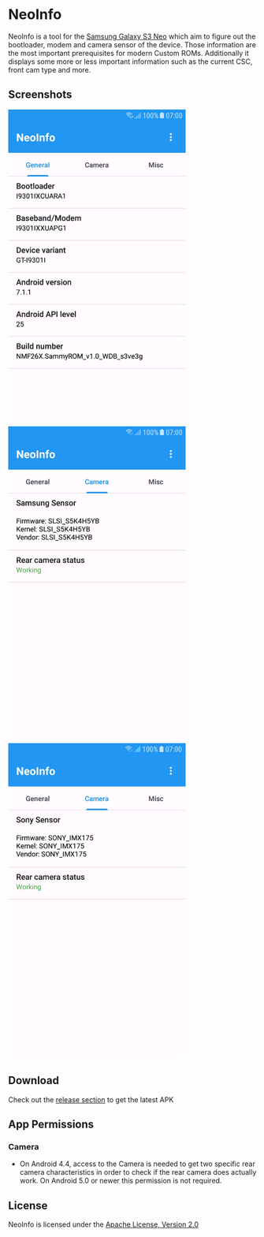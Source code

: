 # NeoInfo

NeoInfo is a tool for the [Samsung Galaxy S3 Neo](https://en.wikipedia.org/wiki/Samsung_Galaxy_S_III_Neo) 
which aim to figure out the bootloader, modem and camera sensor of the device. 
Those information are the most important prerequisites for modern Custom ROMs. 
Additionally it displays some more or less important information such as the 
current CSC, front cam type and more.

## Screenshots
<img src="images/app_main_general.jpg" width="360" height="640" /> <img src="images/app_main_camera.jpg" width="360" height="640" /> <img src="images/app_main_camera2.jpg" width="360" height="640" />

## Download
Check out the [release section](https://github.com/prototype74/NeoInfo/releases) to get the latest APK

## App Permissions

### Camera
- On Android 4.4, access to the Camera is needed to get two specific rear camera characteristics in order to check if the rear camera does actually work. On Android 5.0 or newer this permission is not required.

## License

NeoInfo is licensed under the [Apache License, Version 2.0](https://github.com/prototype74/NeoInfo/blob/master/LICENSE)
